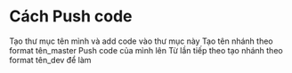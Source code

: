 # Cách Push code
Tạo thư mục tên mình và add code vào thư mục này
Tạo tên nhánh theo format tên_master
Push code của mình lên
Từ lần tiếp theo tạo nhánh theo format tên_dev để làm

